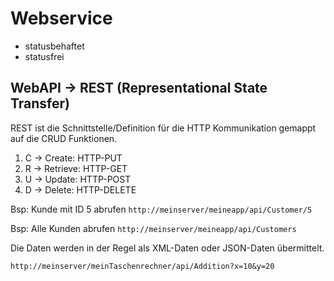 # Webservice

+ statusbehaftet
+ statusfrei

## WebAPI -> REST (Representational State Transfer)

REST ist die Schnittstelle/Definition für die HTTP Kommunikation gemappt auf die CRUD Funktionen.

1. C -> Create:     HTTP-PUT
2. R -> Retrieve:   HTTP-GET
3. U -> Update:     HTTP-POST
4. D -> Delete:     HTTP-DELETE

Bsp: Kunde mit ID 5 abrufen
`http://meinserver/meineapp/api/Customer/5`

Bsp: Alle Kunden abrufen
`http://meinserver/meineapp/api/Customers`

Die Daten werden in der Regel als XML-Daten oder JSON-Daten übermittelt.

`http://meinserver/meinTaschenrechner/api/Addition?x=10&y=20`
